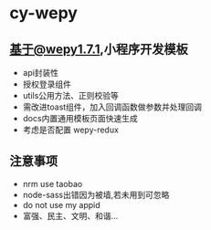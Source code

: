 
# cy-wepy

## 基于@wepy1.7.1,小程序开发模板
* api封装性
* 授权登录组件
* utils公用方法、正则校验等
* 需改进toast组件，加入回调函数做参数并处理回调
* docs内置通用模板页面快速生成
* 考虑是否配置 wepy-redux

## 注意事项
* nrm use taobao
* node-sass出错因为被墙,若未用到可忽略
* do not use my appid
* 富强、民主、文明、和谐...